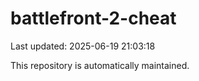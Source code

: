 # battlefront-2-cheat

Last updated: 2025-06-19 21:03:18

This repository is automatically maintained.
